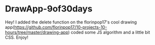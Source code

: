 # DrawApp-9of30days
Hey!
I added the delete function on the florinpop17's cool drawing app(https://github.com/florinpop17/10-projects-10-hours/tree/master/drawing-app)
coded some JS algorithm and a little bit CSS.
Enjoy!

